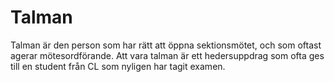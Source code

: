 # Talman
Talman är den person som har rätt att öppna sektionsmötet, och som oftast agerar mötesordförande. Att vara talman är ett hedersuppdrag som ofta ges till en student från CL som nyligen har tagit examen.
